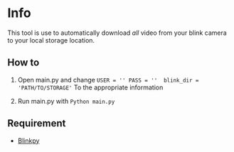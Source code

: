 # Info
This tool is use to automatically download *all* video from your blink camera to your local storage location.  

## How to 
1. Open main.py and change 
` USER = ''
PASS = '' 
blink_dir = 'PATH/TO/STORAGE' `
To the appropriate information

2. Run main.py with ` Python main.py `

## Requirement
- [Blinkpy](https://pypi.org/project/blinkpy/)
